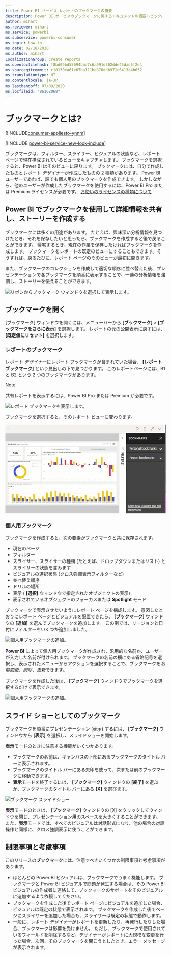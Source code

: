 ```yaml
---
title: Power BI サービス レポートのブックマークの概要
description: Power BI サービスのブックマークに関するドキュメントの概要トピック。
author: mihart
ms.reviewer: mihart
ms.service: powerbi
ms.subservice: powerbi-consumer
ms.topic: how-to
ms.date: 02/18/2020
ms.author: mihart
LocalizationGroup: Create reports
ms.openlocfilehash: f8bd09bd55694bbd7c6a991d502dde45dad5f2e4
ms.sourcegitcommit: c18130ea61e67ba111be870ddb971c6413a4b632
ms.translationtype: HT
ms.contentlocale: ja-JP
ms.lasthandoff: 07/09/2020
ms.locfileid: "86162068"
---
```

# <a name="what-are-bookmarks"></a>ブックマークとは?

[!INCLUDE[consumer-appliesto-ynnm](../includes/consumer-appliesto-ynnm.md)]

[!INCLUDE [power-bi-service-new-look-include](../includes/power-bi-service-new-look-include.md)]

ブックマークは、フィルター、スライサー、ビジュアルの状態など、レポート ページで現在構成されているビューをキャプチャします。 ブックマークを選択すると、Power BI はそのビューに戻ります。 ブックマークには、自分で作成したものとレポート *デザイナー*が作成したものの 2 種類があります。 Power BI ユーザーであれば、誰でも個人用のブックマークを作成できます。 しかしながら、他のユーザーが作成したブックマークを使用するには、Power BI Pro または Premium ライセンスが必要です。 [お使いのライセンスの種類について](end-user-license.md)

## <a name="use-bookmarks-to-share-insights-and-build-stories-in-power-bi"></a>Power BI でブックマークを使用して詳細情報を共有し、ストーリーを作成する 
ブックマークには多くの用途があります。 たとえば、興味深い分析情報を見つけたとき、それを保存したいと思ったら、ブックマークを作成すると後で戻ることができます。 帰宅するとき、現在の作業を保存したければブックマークを作成します。 ブックマークをレポートの既定のビューにすることもできます。そうすれば、戻るたびに、レポート ページのそのビューが最初に開きます。 

また、ブックマークのコレクションを作成して適切な順序に並べ替えた後、プレゼンテーションで各ブックマークを順番に表示することで、一連の分析情報を強調し、ストーリーを伝えることができます。  

![リボンからブックマーク ウィンドウを選択して表示します。](media/end-user-bookmarks/power-bi-select-bookmark.png)

## <a name="open-bookmarks"></a>ブックマークを開く
[ブックマーク] ウィンドウを開くには、メニューバーから **[ブックマーク]**  >  **[ブックマークをさらに表示]** を選択します。 レポートの元の公開表示に戻すには、 **[既定値にリセット]** を選択します。

### <a name="report-bookmarks"></a>レポートのブックマーク
レポート *デザイナー*にレポート ブックマークが含まれていた場合、 **[レポート ブックマーク]** という見出しの下で見つかります。 このレポートページには、B1 と B2 という 2 つのブックマークがあります。 

> [!NOTE]
> 共有レポートを表示するには、Power BI Pro または Premium が必要です。 

![レポート ブックマークを表示します。](media/end-user-bookmarks/power-bi-report.png)

ブックマークを選択すると、そのレポート ビューに変わります。 

![レポート ブックマークが選択される様子をとらえた動画。](media/end-user-bookmarks/power-bi-bookmarks.gif)

### <a name="personal-bookmarks"></a>個人用ブックマーク

ブックマークを作成すると、次の要素がブックマークと共に保存されます。

* 現在のページ
* フィルター
* スライサー、スライサーの種類 (たとえば、ドロップダウンまたはリスト) とスライサーの状態を含みます
* ビジュアルの選択状態 (クロス強調表示フィルターなど)
* 並べ替え順序
* ドリルの場所
* 表示 ( **[選択]** ウィンドウで指定されたオブジェクトの表示)
* 表示されているオブジェクトのフォーカスまたは **Spotlight** モード

ブックマークで表示させたいようにレポート ページを構成します。 意図したとおりにレポート ページとビジュアルを配置できたら、 **[ブックマーク]** ウィンドウの **[追加]** を選んでブックマークを追加します。 この例では、リージョンと日付にフィルターをいくつか追加しました。 

![個人用ブックマークの追加。](media/end-user-bookmarks/power-bi-bookmark-personal.png)

**Power BI** によって個人用ブックマークが作成され、汎用的な名前か、ユーザーが入力した名前が付けられます。 ブックマークの名前の横にある省略記号を選択し、表示されたメニューからアクションを選択することで、ブックマークを*名前変更*、*削除*、*更新*できます。

ブックマークを作成した後は、 **[ブックマーク]** ウィンドウでブックマークを選択するだけで表示できます。 

![個人用ブックマークの追加。](media/end-user-bookmarks/power-bi-bookmark-west.png)


<!--
## Arranging bookmarks
As you create bookmarks, you might find that the order in which you create them isn't necessarily the same order you'd like to present them to your audience. No problem, you can easily rearrange the order of bookmarks.

In the **Bookmarks** pane, simply drag-and-drop bookmarks to change their order, as shown in the following image. The yellow bar between bookmarks designates where the dragged bookmark will be placed.

![Change bookmark order by drag-and-drop](media/desktop-bookmarks/bookmarks_06.png)

The order of your bookmarks can become important when you use the **View** feature of bookmarks, as described in the next section. 

-->

## <a name="bookmarks-as-a-slide-show"></a>スライド ショーとしてのブックマーク
ブックマークを順番にプレゼンテーション (表示) するには、 **[ブックマーク]** ウィンドウから **[表示]** を選択し、スライドショーを開始します。

**表示**モードのときに注意する機能がいくつかあります。

- ブックマークの名前は、キャンバスの下部にあるブックマークのタイトル バーに表示されます。
- ブックマークのタイトル バーにある矢印を使って、次または前のブックマークに移動できます。
- **表示**モードを終了するには、 **[ブックマーク]** ウィンドウの **[終了]** を選ぶか、ブックマークのタイトル バーにある **[X]** を選びます。

![ブックマーク スライドショー](media/end-user-bookmarks/power-bi-slideshow.png)

**表示**モードのときは、 **[ブックマーク]** ウィンドウの [X] をクリックしてウィンドウを閉じ、プレゼンテーション用のスペースを大きくすることができます。 また、**表示**モードでは、すべてのビジュアルは対話形式になり、他の場合の対話操作と同様に、クロス強調表示に使うことができます。 

<!--
## Visibility - using the Selection pane
With the release of bookmarks, the new **Selection** pane is also introduced. The **Selection** pane provides a list of all objects on the current page and allows you to select the object and specify whether a given object is visible. 

![Enable the Selection pane](media/desktop-bookmarks/bookmarks_08.png)

You can select an object using the **Selection** pane. Also, you can toggle whether the object is currently visible by clicking the eye icon to the right of the visual. 

![Selection pane](media/desktop-bookmarks/bookmarks_09.png)

When a bookmark is added, the visible status of each object is also saved based on its setting in the **Selection** pane. 

It's important to note that **slicers** continue to filter a report page, regardless of whether they are visible. As such, you can create many different bookmarks, with different slicer settings, and make a single report page appear very different (and highlight different insights) in various bookmarks.


## Bookmarks for shapes and images
You can also link shapes and images to bookmarks. With this feature, when you click on an object, it will show the bookmark associated with that object. This can be especially useful when working with buttons; you can learn more by reading the article about [using buttons in Power BI](../create-reports/desktop-buttons.md). 

To assign a bookmark to an object, select the object, then expand the **Action** section from the **Format Shape** pane, as shown in the following image.

![Add bookmark link to an object](media/desktop-bookmarks/bookmarks_10.png)

Once you turn the **Action** slider to **On** you can select whether the object is a back button, a bookmark, or a Q&A command. If you select bookmark, you can then select which of your bookmarks the object is linked to.

There are all sorts of interesting things you can do with object-linked bookmarking. You can create a visual table of contents on your report page, or you can provide different views (such as visual types) of the same information, just by clicking on an object.

When you are in editing mode you can use ctrl+click to follow the link, and when not in edit mode, simply click the object to follow the link. 


## Bookmark groups

Beginning with the August 2018 release of **Power BI Desktop**, you can create and use bookmark groups. A bookmark group is a collection of bookmarks that you specify, which can be shown and organized as a group. 

To create a bookmark group, hold down the CTRL key and select the bookmarks you want to include in the group, then click the ellipses beside any of the selected bookmarks, and select **Group** from the menu that appears.

![Create a bookmark group](media/desktop-bookmarks/bookmarks_15.png)

**Power BI Desktop** automatically names the group *Group 1*. Fortunately, you can just double-click on the name and rename it to whatever you want.

![Rename a bookmark group](media/desktop-bookmarks/bookmarks_16.png)

With any bookmark group, clicking on the bookmark group's name only expands or collapses the group of bookmarks, and does not represent a bookmark by itself. 

When using the **View** feature of bookmarks, the following applies:

* If the selected bookmark is in a group when you select **View** from bookmarks, only the bookmarks *in that group* are shown in the viewing session. 

* If the selected bookmark is not in a group, or is on the top level (such as the name of a bookmark group), then all bookmarks for the entire report are played, including bookmarks in any group. 

To ungroup bookmarks, just select any bookmark in a group, click the ellipses, and then select **Ungroup** from the menu that appears. 

![Ungroup a bookmark group](media/desktop-bookmarks/bookmarks_17.png)

Note that selecting **Ungroup** for any bookmark from a group takes all bookmarks out of the group (it deletes the group, but not the bookmarks themselves). So to remove a single bookmark from a group, you need to **Ungroup** any member from that group, which deletes the grouping, then select the members you want in the new group (using CTRL and clicking each bookmark), and select **Group** again. 
-->





## <a name="limitations-and-considerations"></a>制限事項と考慮事項
このリリースの**ブックマーク**には、注意すべきいくつかの制限事項と考慮事項があります。

* ほとんどの Power BI ビジュアルは、ブックマークでうまく機能します。 ブックマークと Power BI ビジュアルで問題が発生する場合は、その Power BI ビジュアルの作成者に連絡して、ブックマークのサポートをそのビジュアルに追加するよう依頼してください。
* ブックマークを作成した後でレポート ページにビジュアルを追加した場合、ビジュアルは既定の状態で表示されます。 ブックマークを作成した後でページにスライサーを追加した場合も、スライサーは既定の状態で動作します。
* 一般に、レポート *デザイナー*がレポートを更新したり、再発行したりした場合、ブックマークは影響を受けません。 ただし、ブックマークで使用されているフィールドを削除するなど、デザイナーがレポートに大規模な変更を行った場合、次回、そのブックマークを開こうとしたとき、エラー メッセージが表示されます。 

<!--
## Next steps
spotlight?
-->
